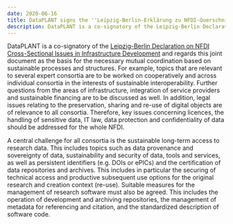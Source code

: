 ```yaml
---
date: 2020-06-16
title: DataPLANT signs the ''Leipzig-Berlin-Erklärung zu NFDI-Querschnittsthemen der Infrastrukturentwicklung''
description: DataPLANT is a co-signatory of the Leipzig-Berlin Declaration on NFDI Cross-Sectional Issues in Infrastructure Development and regards this joint document as the basis for the necessary mutual coordination based on sustainable processes and structures. For example, topics that are relevant to several expert consortia are to be worked on cooperatively and across individual consortia in the interests of sustainable interoperability. Further questions from the areas of infrastructure, integration of ...
---
```


DataPLANT is a co-signatory of the [Leipzig-Berlin Declaration on NFDI Cross-Sectional Issues in Infrastructure Development](https://zenodo.org/record/3895209#.YFi08K9KhaQ) and regards this joint document as the basis for the necessary mutual coordination based on sustainable processes and structures. For example, topics that are relevant to several expert consortia are to be worked on cooperatively and across individual consortia in the interests of sustainable interoperability. Further questions from the areas of infrastructure, integration of service providers and sustainable financing are to be discussed as well. In addition, legal issues relating to the preservation, sharing and re-use of digital objects are of relevance to all consortia. Therefore, key issues concerning licences, the handling of sensitive data, IT law, data protection and confidentiality of data should be addressed for the whole NFDI.


A central challenge for all consortia is the sustainable long-term access to research data. This includes topics such as data provenance and sovereignty of data, sustainability and security of data, tools and services, as well as persistent identifiers (e.g. DOIs or ePICs) and the certification of data repositories and archives. This includes in particular the securing of technical access and productive subsequent use options for the original research and creation context (re-use). Suitable measures for the management of research software must also be agreed. This includes the operation of development and archiving repositories, the management of metadata for referencing and citation, and the standardized description of software code. 		
